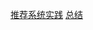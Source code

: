 [推荐系统实践](https://blog.csdn.net/jiangjiang_jian/article/category/7476644)
[总结](https://blog.csdn.net/cqlboat/article/details/81008625)
